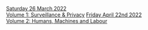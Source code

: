 [Saturday 26 March 2022 <br/> Volume 1: Surveillance & Privacy](./volume/one.html)
[Friday April 22nd 2022 <br/> Volume 2: Humans, Machines and Labour](./volume/two.html)